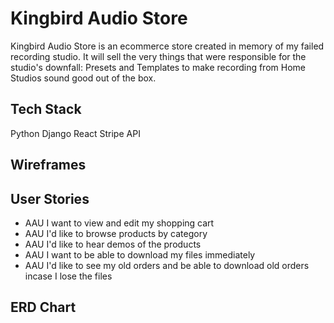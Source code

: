 # Kingbird Audio Store

Kingbird Audio Store is an ecommerce store created in memory of my failed recording studio. It will sell the very things that were responsible for the studio's downfall: Presets and Templates to make recording from Home Studios sound good out of the box.

## Tech Stack

Python
Django
React
Stripe API

## Wireframes


## User Stories

- AAU I want to view and edit my shopping cart
- AAU I'd like to browse products by category
- AAU I'd like to hear demos of the products
- AAU I want to be able to download my files immediately
- AAU I'd like to see my old orders and be able to download old orders incase I lose the files

## ERD Chart
